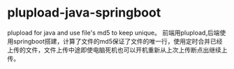 # plupload-java-springboot
plupload for java and use file's md5 to keep unique。 前端用plupload,后端使用springboot搭建，计算了文件的md5保证了文件的唯一行，使用定时合并已经上传的文件，文件上传中途即使电脑死机也可以开机重新从上次上传断点出继续上传。

